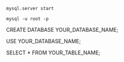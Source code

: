 
`mysql.server start`

`mysql -u root -p`




CREATE DATABASE YOUR_DATABASE_NAME;

USE YOUR_DATABASE_NAME;

SELECT * FROM YOUR_TABLE_NAME;
